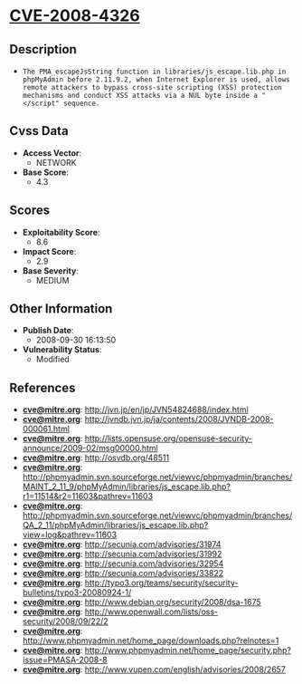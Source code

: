 
# [CVE-2008-4326](https://cve.mitre.org/cgi-bin/cvename.cgi?name=CVE-2008-4326)

## Description

- `The PMA_escapeJsString function in libraries/js_escape.lib.php in phpMyAdmin before 2.11.9.2, when Internet Explorer is used, allows remote attackers to bypass cross-site scripting (XSS) protection mechanisms and conduct XSS attacks via a NUL byte inside a "</script" sequence.`

## Cvss Data

- **Access Vector**:
  - NETWORK
- **Base Score**:
  - 4.3

## Scores

- **Exploitability Score**:
  - 8.6
- **Impact Score**:
  - 2.9
- **Base Severity**:
  - MEDIUM

## Other Information

- **Publish Date**:
  - 2008-09-30 16:13:50
- **Vulnerability Status**:
  - Modified

## References

- **cve@mitre.org**: http://jvn.jp/en/jp/JVN54824688/index.html
- **cve@mitre.org**: http://jvndb.jvn.jp/ja/contents/2008/JVNDB-2008-000061.html
- **cve@mitre.org**: http://lists.opensuse.org/opensuse-security-announce/2009-02/msg00000.html
- **cve@mitre.org**: http://osvdb.org/48511
- **cve@mitre.org**: http://phpmyadmin.svn.sourceforge.net/viewvc/phpmyadmin/branches/MAINT_2_11_9/phpMyAdmin/libraries/js_escape.lib.php?r1=11514&r2=11603&pathrev=11603
- **cve@mitre.org**: http://phpmyadmin.svn.sourceforge.net/viewvc/phpmyadmin/branches/QA_2_11/phpMyAdmin/libraries/js_escape.lib.php?view=log&pathrev=11603
- **cve@mitre.org**: http://secunia.com/advisories/31974
- **cve@mitre.org**: http://secunia.com/advisories/31992
- **cve@mitre.org**: http://secunia.com/advisories/32954
- **cve@mitre.org**: http://secunia.com/advisories/33822
- **cve@mitre.org**: http://typo3.org/teams/security/security-bulletins/typo3-20080924-1/
- **cve@mitre.org**: http://www.debian.org/security/2008/dsa-1675
- **cve@mitre.org**: http://www.openwall.com/lists/oss-security/2008/09/22/2
- **cve@mitre.org**: http://www.phpmyadmin.net/home_page/downloads.php?relnotes=1
- **cve@mitre.org**: http://www.phpmyadmin.net/home_page/security.php?issue=PMASA-2008-8
- **cve@mitre.org**: http://www.vupen.com/english/advisories/2008/2657
